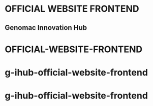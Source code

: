# OFFICIAL WEBSITE FRONTEND

## Genomac Innovation Hub
# OFFICIAL-WEBSITE-FRONTEND
# g-ihub-official-website-frontend
# g-ihub-official-website-frontend
